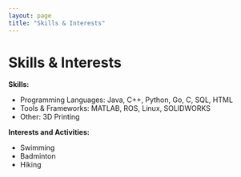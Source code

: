```yaml
---
layout: page
title: "Skills & Interests"
---
```


# Skills & Interests

**Skills:**

- Programming Languages: Java, C++, Python, Go, C, SQL, HTML
- Tools & Frameworks: MATLAB, ROS, Linux, SOLIDWORKS
- Other: 3D Printing

**Interests and Activities:**

- Swimming
- Badminton
- Hiking